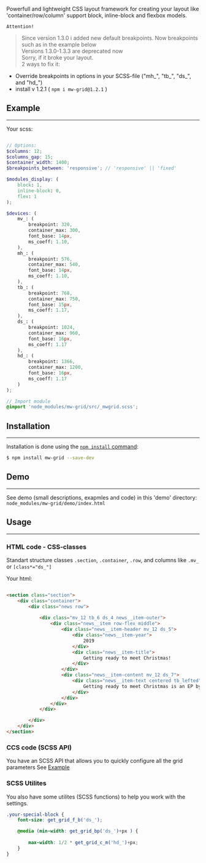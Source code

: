 

  Powerfull and lightweight CSS layout framework for creating your layout
  like 'container/row/column' support block, inline-block and flexbox models.
  
`Attention!` 
> Since version 1.3.0 i added new default breakpoints. Now breakpoints such as in the example below  
> Versions 1.3.0-1.3.3 are deprecated now  
> Sorry, if it broke your layout.  
> 2 ways to fix it:  
* Override breakpoints in options in your SCSS-file ("mh_", "tb_", "ds_", and "hd_")
* install v 1.2.1  ( `npm i mw-grid@1.2.1` )

## Example
-----------------------------------
Your scss:
```scss

// Options:
$columns: 12;
$columns_gap: 15;
$container_width: 1400;
$breakpoints_between: 'responsive'; // 'responsive' || 'fixed'

$modules_display: ( 
    block: 1,
    inline-block: 0,
    flex: 1
);

$devices: ( 
    mv_: (
        breakpoint: 320,
        container_max: 300,
        font_base: 14px,
        ms_coeff: 1.10,
    ),
    mh_: (
        breakpoint: 576,
        container_max: 540,
        font_base: 14px,
        ms_coeff: 1.10,
    ),
    tb_: (
        breakpoint: 768,
        container_max: 750,
        font_base: 15px,
        ms_coeff: 1.17,
    ), 
    ds_: (
        breakpoint: 1024,
        container_max: 960,
        font_base: 16px,
        ms_coeff: 1.17
    ),
    hd_: (
        breakpoint: 1366,
        container_max: 1200,
        font_base: 16px,
        ms_coeff: 1.17
    )   
);

// Import module
@import 'node_modules/mw-grid/src/_mwgrid.scss';
```

## Installation
-----------------------------------
Installation is done using the
[`npm install` command](https://docs.npmjs.com/getting-started/installing-npm-packages-locally):

```bash
$ npm install mw-grid --save-dev
```

## Demo
-----------------------------------
See demo (small descriptions, exapmles and code) in this 'demo' directory:
`node_modules/mw-grid/demo/index.html`

## Usage 
-----------------------------------
### HTML code - CSS-classes
Standart structure classes `.section`, `.container`, `.row`, and columns like `.mv_` or `[class*="ds_"]`

Your html:
```html

<section class="section">
    <div class="container">
        <div class="news row">
            
            <div class="mv_12 tb_6 ds_4 news__item-outer">
                <div class="news__item row-flex middle">
                    <div class="news__item-header mv_12 ds_5">
                        <div class="news__item-year">
                            2019
                        </div>
                        <div class="news__item-title">
                            Getting ready to meet Christmas!
                        </div>
                    </div>
                    <div class="news__item-content mv_12 ds_7">
                        <div class="news__item-text centered tb_lefted">
                            Getting ready to meet Christmas is an EP by Las Vegas rock group , released in March 2019 in the United States.
                        </div>
                    </div>
                </div>
            </div>

        </div>
    </div>
</section>
```

### CCS code (SCSS API)
You have an SCSS API that allows you to quickly configure all the grid parameters
See [Example](#example)

### SCSS Utilites
You also have some utilites (SCSS functions) to help you work with the settings.
```scss
.your-special-block {
    font-size: get_grid_f_b('ds_');

    @media (min-width: get_grid_bp('ds_')+px ) {  
    
        max-width: 1/2 * get_grid_c_m('hd_')+px;
    }
}  
```
